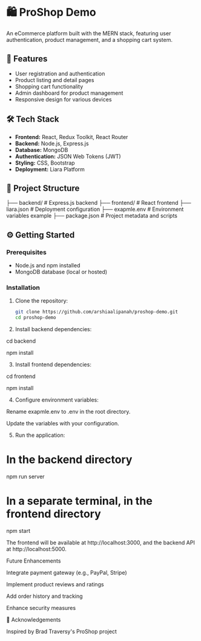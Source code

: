 # 🛍️ ProShop Demo

An eCommerce platform built with the MERN stack, featuring user authentication, product management, and a shopping cart system.

## 🚀 Features

- User registration and authentication
- Product listing and detail pages
- Shopping cart functionality
- Admin dashboard for product management
- Responsive design for various devices

## 🛠️ Tech Stack

- **Frontend:** React, Redux Toolkit, React Router
- **Backend:** Node.js, Express.js
- **Database:** MongoDB
- **Authentication:** JSON Web Tokens (JWT)
- **Styling:** CSS, Bootstrap
- **Deployment:** Liara Platform

## 📂 Project Structure


├── backend/        # Express.js backend 
├── frontend/       # React frontend
├── liara.json      # Deployment configuration 
├── exapmle.env     # Environment variables example 
├── package.json    # Project metadata and scripts


## ⚙️ Getting Started

### Prerequisites

- Node.js and npm installed
- MongoDB database (local or hosted)

### Installation

1. Clone the repository:

   ```bash
   git clone https://github.com/arshiaalipanah/proshop-demo.git
   cd proshop-demo


2. Install backend dependencies:

cd backend

npm install


3. Install frontend dependencies:

cd frontend

npm install


4. Configure environment variables:

Rename exapmle.env to .env in the root directory.

Update the variables with your configuration.



5. Run the application:

# In the backend directory
npm run server

# In a separate terminal, in the frontend directory
npm start

The frontend will be available at http://localhost:3000, 
and the backend API at http://localhost:5000.




Future Enhancements

Integrate payment gateway (e.g., PayPal, Stripe)

Implement product reviews and ratings

Add order history and tracking

Enhance security measures


🤝 Acknowledgements

Inspired by Brad Traversy's ProShop project










